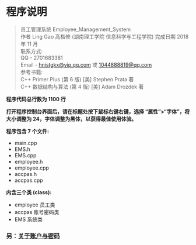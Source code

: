 # 程序说明

> 员工管理系统  Employee_Management_System  
> 作者 Ling Gao 高楷修 (湖南理工学院 信息科学与工程学院)
> 完成日期 2018 年 11 月  
> 联系方式:  
> QQ - 2701683381  
> Email - hnistgkx@vip.qq.com 或 1044888819@qq.com  
> 参考书籍:  
> C++ Primer Plus (第 6 版)    [美] Stephen Prata 著  
> C++ 数据结构与算法 (第 4 版)    [美] Adam Drozdek 著  

**程序代码总行数为 1100 行**

**打开程序控制台界面后，请在标题处按下鼠标右键右键，选择 “属性”>“字体”，将大小调整为 24，字体调整为黑体，以获得最佳使用体验。**

**程序包含 7 个文件:**
- main.cpp  
- EMS.h  
- EMS.cpp  
- employee.h
- employee.cpp
- accpas.h
- accpas.cpp

**内含三个类 (class):**
- employee 员工类
- accpas 账号密码类
- EMS 系统类

### 另：[关于账户与密码](https://github.com/Lingggao/EMS/blob/master/Precautions%20(%E6%B3%A8%E6%84%8F%E4%BA%8B%E9%A1%B9)/%E5%85%B3%E4%BA%8E%E8%B4%A6%E6%88%B7%E4%B8%8E%E5%AF%86%E7%A0%81.md)
